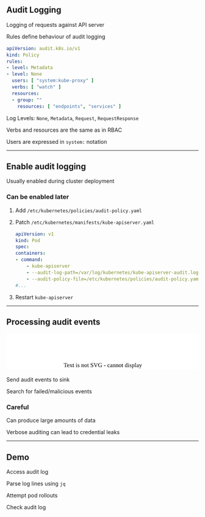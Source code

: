 ## Audit Logging

Logging of requests against API server [](https://kubernetes.io/docs/tasks/debug/debug-cluster/audit/)

Rules define behaviour of audit logging

```yaml
apiVersion: audit.k8s.io/v1
kind: Policy
rules:
- level: Metadata
- level: None
  users: [ "system:kube-proxy" ]
  verbs: [ "watch" ]
  resources:
  - group: ""
    resources: [ "endpoints", "services" ]
```

Log Levels: `None`, `Metadata`, `Request`, `RequestResponse`

Verbs and resources are the same as in RBAC

Users are expressed in `system:` notation

---

## Enable audit logging

Usually enabled during cluster deployment

### Can be enabled later

1. Add `/etc/kubernetes/policies/audit-policy.yaml`

2. Patch `/etc/kubernetes/manifests/kube-apiserver.yaml`

    ```yaml
    apiVersion: v1
    kind: Pod
    spec:
    containers:
    - command:
        - kube-apiserver
        - --audit-log-path=/var/log/kubernetes/kube-apiserver-audit.log
        - --audit-policy-file=/etc/kubernetes/policies/audit-policy.yaml
    #...
    ```
    <!-- .element: style="width: 42em;" -->

3. Restart `kube-apiserver`

---

## Processing audit events

![](120_kubernetes/rbac/audit.drawio.svg) <!-- .element: style="float: right; width: 50%;" -->

Send audit events to sink

Search for failed/malicious events

### Careful

Can produce large amounts of data

Verbose auditing can lead to credential leaks

---

## Demo [<i class="fa fa-comment-code"></i>](https://github.com/nicholasdille/container-slides/blob/master/120_kubernetes/rbac/audit.demo "audit.demo")

Access audit log

Parse log lines using `jq`

Attempt pod rollouts

Check audit log
